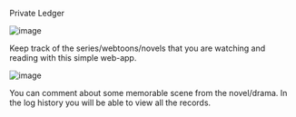 
Private Ledger

![image](https://github.com/user-attachments/assets/a8db6fcc-0b44-425b-9903-0662584d339b)

Keep track of the series/webtoons/novels that you are watching and reading with this simple web-app.

![image](https://github.com/user-attachments/assets/2f285f28-ee75-456f-b456-5540666a9353)

You can comment about some memorable scene from the novel/drama. In the log history you will be able to view all the records.

